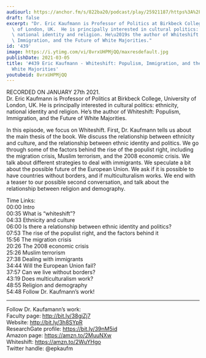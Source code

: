 ```yaml
---
audiourl: https://anchor.fm/s/822ba20/podcast/play/25921187/https%3A%2F%2Fd3ctxlq1ktw2nl.cloudfront.net%2Fstaging%2F2021-0-29%2Fd1f99b83-b4a9-7cf7-2729-5bd8c9e62360.m4a
draft: false
excerpt: "Dr. Eric Kaufmann is Professor of Politics at Birkbeck College, University\
  \ of London, UK.  He is principally interested in cultural politics: ethnicity,\
  \ national identity and religion. He\u2019s the author of Whiteshift: Populism,\
  \ Immigration, and the Future of White Majorities."
id: '439'
image: https://i.ytimg.com/vi/8vrxUHPMjQQ/maxresdefault.jpg
publishDate: 2021-03-05
title: '#439 Eric Kaufmann - Whiteshift: Populism, Immigration, and the Future of
  White Majorities'
youtubeid: 8vrxUHPMjQQ
---
```

<div class="timelinks">

RECORDED ON JANUARY 27th 2021.  
Dr. Eric Kaufmann is Professor of Politics at Birkbeck College, University of London, UK.  He is principally interested in cultural politics: ethnicity, national identity and religion. He’s the author of Whiteshift: Populism, Immigration, and the Future of White Majorities.

In this episode, we focus on Whiteshift. First, Dr. Kaufmann tells us about the main thesis of the book. We discuss the relationship between ethnicity and culture, and the relationship between ethnic identity and politics. We go through some of the factors behind the rise of the populist right, including the migration crisis, Muslim terrorism, and the 2008 economic crisis. We talk about different strategies to deal with immigrants. We speculate a bit about the possible future of the European Union. We ask if it is possible to have countries without borders, and if multiculturalism works. We end with a teaser to our possible second conversation, and talk about the relationship between religion and demography.

Time Links:  
<time>00:00</time> Intro  
<time>00:35</time> What is “whiteshift”?  
<time>04:33</time> Ethnicity and culture  
<time>06:00</time> Is there a relationship between ethnic identity and politics?  
<time>07:53</time> The rise of the populist right, and the factors behind it   
<time>15:56</time> The migration crisis  
<time>20:26</time> The 2008 economic crisis  
<time>25:26</time> Muslim terrorism  
<time>27:38</time> Dealing with immigrants  
<time>34:44</time> Will the European Union fail?  
<time>37:57</time> Can we live without borders?  
<time>43:19</time> Does multiculturalism work?  
<time>48:55</time> Religion and demography  
<time>54:48</time> Follow Dr. Kaufmann’s work!

---

Follow Dr. Kaufamann’s work:  
Faculty page: http://bit.ly/38giZj7  
Website: http://bit.ly/3h8SYpR  
ResearchGate profile: https://bit.ly/39nM5id  
Amazon page: https://amzn.to/2MuuNXw  
Whiteshift: https://amzn.to/2WuYHgo  
Twitter handle: @epkaufm
</div>

